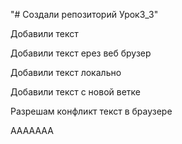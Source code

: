 "# Создали репозиторий Урок3_3" 

Добавили текст

Добавили текст ерез веб брузер

Добавили текст локально

Добавили текст с новой ветке

Разрешам конфликт текст в браузере

ААААААА
